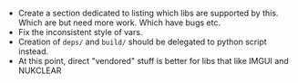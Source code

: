 - Create a section dedicated to listing which libs are supported by this. Which are but need more work. Which have bugs etc.
- Fix the inconsistent style of vars.  
- Creation of ```deps/``` and ```build/``` should be delegated to python script instead. 
- At this point, direct "vendored" stuff is better for libs that like IMGUI and NUKCLEAR